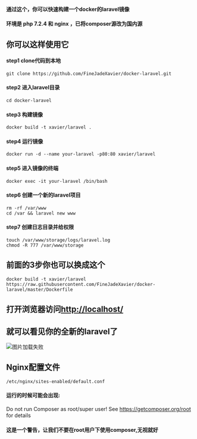 #### 通过这个，你可以快速构建一个docker的laravel镜像
#### 环境是 php 7.2.4 和 nginx ，已将composer源改为国内源

## 你可以这样使用它

#### step1 clone代码到本地
    git clone https://github.com/FineJadeXavier/docker-laravel.git

#### step2 进入laravel目录
    cd docker-laravel

#### step3 构建镜像
    docker build -t xavier/laravel .

#### step4 运行镜像
    docker run -d --name your-laravel -p80:80 xavier/laravel

#### step5 进入镜像的终端
    docker exec -it your-laravel /bin/bash

#### step6 创建一个新的laravel项目
    rm -rf /var/www  
    cd /var && laravel new www

#### step7 创建日志目录并给权限
    touch /var/www/storage/logs/laravel.log
    chmod -R 777 /var/www/storage
## 前面的3步你也可以换成这个
    docker build -t xavier/laravel https://raw.githubusercontent.com/FineJadeXavier/docker-laravel/master/Dockerfile

## 打开浏览器访问[http://localhost/](http://localhost/ "Laravel")
## 就可以看见你的全新的laravel了
![图片加载失败](http://p9ha5311u.bkt.clouddn.com/imagelaravel.png)

## Nginx配置文件
    /etc/nginx/sites-enabled/default.conf


#### 运行的时候可能会出现:
Do not run Composer as root/super user! See https://getcomposer.org/root for details
#### 这是一个警告，让我们不要在root用户下使用composer,无视就好